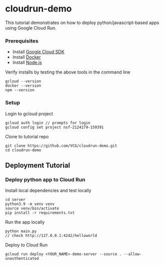 # cloudrun-demo
This tutorial demonstrates on how to deploy python/javascript-based apps using Google Cloud Run. 

### Prerequisites

* Install [Google Cloud SDK](https://cloud.google.com/sdk/docs/install)
* Install [Docker](https://docs.docker.com/get-docker/)
* Install [Node.js](https://nodejs.org/en/download/)

Verify installs by testing the above tools in the command line
```
gcloud --version
docker --version
npm --version
```

### Setup

Login to gcloud project

```
gcloud auth login // prompts for login
gcloud config set project nsf-2124179-159391
```

Clone to tutorial repo

```
git clone https://github.com/VCG/cloudrun-demo.git
cd cloudrun-demo
```

## Deployment Tutorial

### Deploy python app to Cloud Run

Install local dependencies and test locally

```
cd server
python3.9 -m venv venv
source venv/bin/activate
pip install -r requirements.txt
```

Run the app locally

```
python main.py
// check http://127.0.0.1:4242/helloworld
```

Deploy to Cloud Run

```
gcloud run deploy <YOUR_NAME>-demo-server --source . --allow-unauthenticated
```
